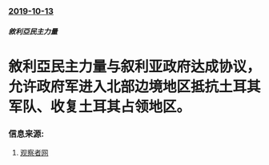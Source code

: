 ### [2019-10-13](/news/2019/10/13/index.md)

##### 敘利亞民主力量
# 敘利亞民主力量与叙利亚政府达成协议，允许政府军进入北部边境地区抵抗土耳其军队、收复土耳其占领地区。 




### 信息来源:

1. [观察者网](http://www.guancha.cn/military-affairs/2019_10_14_521214.shtml)
